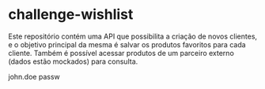 # challenge-wishlist
Este repositório contém uma API que possibilita a criação de novos clientes, e o objetivo principal da mesma é salvar os produtos favoritos para cada cliente. Também é possível acessar produtos de um parceiro externo (dados estão mockados) para consulta.




john.doe
passw
